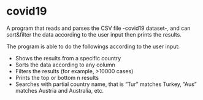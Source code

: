 # covid19
A program that reads and parses the CSV file -covid19 dataset-, and can sort&amp;filter the data according to the user input then prints the results.

The program is able to do the followings according to the user input:

- Shows the results from a specific country
- Sorts the data according to any column
- Filters the results (for example, >10000 cases)
- Prints the top or bottom n results
- Searches with partial country name, that is ”Tur” matches Turkey, ”Aus” matches
Austria and Australia, etc.
